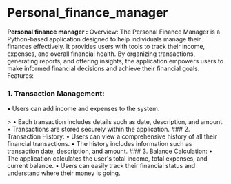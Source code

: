 # Personal_finance_manager

<b> Personal finance manager :</b> Overview: The Personal Finance Manager is a Python-based application designed to help individuals manage their finances effectively. It provides users with tools to track their income, expenses, and overall financial health. By organizing transactions, generating reports, and offering insights, the application empowers users to make informed financial decisions and achieve their financial goals.
Features:
### 1.	Transaction Management:
<p>•	Users can add income and expenses to the system.</p>>
•	Each transaction includes details such as date, description, and amount.
•	Transactions are stored securely within the application.
### 2.	Transaction History:
•	Users can view a comprehensive history of all their financial transactions.
•	The history includes information such as transaction date, description, and amount.
### 3.	Balance Calculation:
•	The application calculates the user's total income, total expenses, and current balance.
•	Users can easily track their financial status and understand where their money is going.
